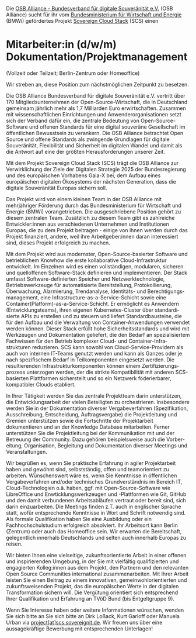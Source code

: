 Die [OSB Alliance - Bundesverband für digitale Souveränität e.V.](https://osb-alliance.com/) (OSB Alliance) sucht
für ihr vom [Bundesministerium für Wirtschaft und Energie](https://bmwi.de/) (BMWi) gefördertes Projekt
[Sovereign Cloud Stack](https://scs.community/) (SCS) einen
# Mitarbeiter:in (d/w/m) Dokumentation/Projektmanagement
(Vollzeit oder Teilzeit; Berlin-Zentrum oder Homeoffice)

Wir streben an, diese Position
zum nächstmöglichen Zeitpunkt zu besetzen.

Die OSB Alliance  Bundesverband für digitale Souveränität e.V. vertritt
über 170 Mitglieds­unternehmen der Open-Source-Wirtschaft, die in
Deutschland gemeinsam jährlich mehr als 1,7 Milliarden Euro
erwirtschaften. Zusammen mit wissenschaftlichen Einrichtungen und
Anwender­organisationen setzt sich der Verband dafür ein, die zentrale
Bedeutung von Open-Source-Software und offenen Standards für eine
digital souveräne Gesellschaft im öffentlichen Bewusstsein zu
verankern. Die OSB Alliance betrachtet Open Source und offene Standards
als zwingende Grundlagen für digitale Souveränität, Flexibilität und
Sicherheit im digitalen Wandel und damit als die Antwort auf eine der
größten Herausforderungen unserer Zeit.

Mit dem Projekt Sovereign Cloud Stack (SCS) trägt die OSB Alliance zur
Verwirklichung der Ziele der Digitalen Strategie 2025 der
Bundesregierung und des europäischen Vorhabens Gaia-X bei, dem Aufbau
eines europäischen digitalen Ökosystems der nächsten Generation, dass
die digitale Souveränität Europas sichern soll.

Das Projekt wird von einem kleinen Team in der OSB Alliance mit
mehrjähriger Förderung durch das Bundesministerium für Wirtschaft und
Energie (BMWi) vorangetrieben. Die ausgeschriebene Position gehört zu
diesem zentralen Team. Zusätzlich zu diesem Team gibt es zahlreiche
Entwickler:innen aus verschiedenen Unternehmen und Institutionen
Europas, die zu dem Projekt beitragen - einige von ihnen werden durch
das Projekt finanziert, andere, weil ihre Arbeitgeber:innen daran
interessiert sind, dieses Projekt erfolgreich zu machen.

Mit dem Projekt wird aus modernster, Open-Source-basierter Software und
betrieblichem Know­how die erste kollaborative Cloud-Infrastruktur
entwickelt. Im Einzelnen wird es einen voll­ständigen, modularen,
sicheren und quelloffenen Software-Stack definieren und
imple­mentieren. Der Stack umfasst Software-definierten Speicher und
Netzwerktechnologie, Betriebswerkzeuge für automatisierte
Bereitstellung, Proto­kollierung, Überwachung, Alarmierung,
Trendanalyse, Identitäts- und Berechtigungs­management, eine
Infrastructure-as-a-Service-Schicht sowie eine
Container(Platform)-as-a-Service-Schicht. Er ermöglicht es Anwendern
(Entwicklungsteams), ihren eigenen Kubernetes-Cluster über
standardi­sierte APIs zu erstellen und zu steuern und liefert
Standardbausteine, die für den Aufbau und die Verwaltung von
Container-Anwendungen verwendet werden können. Dieser Stack erfüllt
hohe Sicherheitsstandards und wird mit Werk­zeugen und Dokumentation
geliefert, die den Bedarf an spezialisiertem Fachwissen für den Betrieb
komplexer Cloud- und Container-Infra­strukturen reduzieren. SCS kann
sowohl von Cloud-Service-Providern als auch von internen IT-Teams
genutzt werden und kann als Ganzes oder je nach spezifischem Bedarf in
Teilkomponenten eingesetzt werden. Die resultierenden
Infrastruktur­komponenten können einem Zertifizierungs­prozess
unterzogen werden, der die strikte Kompa­tibilität mit anderen
SCS-basierten Plattformen sicherstellt und so ein Netzwerk
föderierbarer, kompatibler Clouds etabliert.

In Ihrer Tätigkeit werden Sie das zentrale Projektteam darin
unterstützen, die Entwicklungsarbeit der vielen Beteiligten zu
orchestrieren. Insbesondere werden Sie in der Dokumentation diverser
Vergabeverfahren (Spezifikation, Ausschreibung, Entscheidung,
Auftragsvergabe) die Projekt­leitung und Gremien unterstützen sowie die
Fortschritte der Projektarbeit dokumentieren und an der Knowledge
Database mitarbeiten. Ferner unterstützen Sie die Projektleitung bei
der Kommu­nikation mit und der Betreuung der Community. Dazu gehören
beispielsweise auch die Vorber­eitung, Organisation, Begleitung und
Dokumentation diverser Meetings und Veranstaltungen.

Wir begrüßen es, wenn Sie praktische Erfahrung in agiler Projektarbeit
haben und gewöhnt sind, selbstständig, offen und teamorientiert
zu arbeiten. Wünschenswert wäre es, wenn Sie Kenntnisse in öffentlichen
Vergabeverfahren und/oder technisches Grundverständnis im Bereich IT,
Cloud-Technologien o.ä. haben, ggf. mit
Open-Source-Software wie LibreOffice und Enwticklungswerkzeugen und 
-Plattformen wie Git, GitHub und
den damit verbundenen Arbeitsabläufen vertraut oder bereit sind, sich
darin einzu­arbeiten. Die Meetings finden z.T. auch in englischer
Sprache statt, wofür entsprechende Kenntnisse in Wort und Schrift
notwendig sind. Als formale Qualifikation haben Sie eine Ausbildung
oder ein Fachhochschulstudium erfolgreich absolviert. Ihr Arbeitsort
kann Berlin (Zentrum) oder auch das Homeoffice sein. Wir erwarten die
Bereitschaft, gelegentlich innerhalb Deutschlands und selten auch
innerhalb Europas zu reisen.

Wir bieten Ihnen eine vielseitige, zukunftsorientierte Arbeit in einer
offenen und inspirierenden Umgebung, in der Sie mit vielfältig
qualifizierten und engagierten Kolleg:innen aus dem Projekt, den
Partnern und den relevanten Open Source Communities international
zusammenarbeiten. Mit Ihrer Arbeit leisten Sie einen Beitrag zu einem
innovativen, gemeinwohlorientierten und zukunfts­weisenden Projekt, das
die europäischen Werte in der digitalen Transformation sichern will.
Die Vergütung orientiert sich entsprechend Ihrer Qualifikation und
Erfahrung an TVöD Bund (bis Entgeltgruppe 9).

Wenn Sie Interesse haben oder weitere Informationen wünschen, wenden Sie sich bitte an
Sie sich bitte an Dirk Loßack, Kurt Garloff oder Manuela Urban via
[project[at]scs.sovereignit.de](mailto:project@scs.sovereignit.de). 
Wir freuen uns über eine aussagekräftige Bewerbung mit entsprechenden Unterlagen! 

